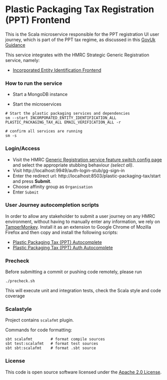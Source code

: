 
# Plastic Packaging Tax Registration (PPT) Frontend

This is the Scala microservice responsible for the PPT registration UI user journey, which is part of the PPT tax regime, as discussed in this [GovUk Guidance](https://www.gov.uk/government/publications/introduction-of-plastic-packaging-tax/plastic-packaging-tax)
 
This service integrates with the HMRC Strategic Generic Registration service, namely: 
 * [Incorporated Entity Identification Frontend](https://github.com/hmrc/incorporated-entity-identification-frontend)

### How to run the service

* Start a MongoDB instance

* Start the microservices
 
```
# Start the plastic packaging services and dependencies 
sm --start INCORPORATED_ENTITY_IDENTIFICATION_ALL PLASTIC_PACKAGING_TAX_ALL EMAIL_VERIFICATION_ALL -r

# confirm all services are running
sm -s 
```

### Login/Access

* Visit the HMRC [Generic Registration service feature switch config page](http://localhost:9718/identify-your-incorporated-business/test-only/feature-switches) and
select the appropriate stubbing behaviour _(select all)_. 
* Visit http://localhost:9949/auth-login-stub/gg-sign-in
* Enter the redirect url: http://localhost:8503/plastic-packaging-tax/start and press **Submit**.
* Choose affinity group as `Organisation`
* Enter `Submit`

### User Journey autocompletion scripts

In order to allow any stakeholder to submit a user journey on any HMRC environment, without having to manually enter any information, we rely on [TamperMonkey](https://www.tampermonkey.net/).
Install it as an extension to Google Chrome of Mozilla Firefox and then copy and install the following scripts:
 * [Plastic Packaging Tax (PPT) Autocomplete](https://raw.githubusercontent.com/hmrc/plastic-packaging-tax-registration-frontend/master/tampermonkey/PPT_AutoComplete.js) 
 * [Plastic Packaging Tax (PPT) Auth Autocomplete](https://raw.githubusercontent.com/hmrc/plastic-packaging-tax-registration-frontend/master/tampermonkey/PPT_Auth_AutoComplete.js) 


### Precheck

Before submitting a commit or pushing code remotely, please run  
```
./precheck.sh
```
This will execute unit and integration tests, check the Scala style and code coverage

### Scalastyle

Project contains `scalafmt` plugin.

Commands for code formatting:

```
sbt scalafmt        # format compile sources
sbt test:scalafmt   # format test sources
sbt sbt:scalafmt    # format .sbt source
```

### License

This code is open source software licensed under the [Apache 2.0 License]("http://www.apache.org/licenses/LICENSE-2.0.html").

